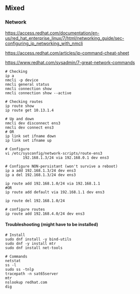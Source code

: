 ## Mixed

### Network
https://access.redhat.com/documentation/en-us/red_hat_enterprise_linux/7/html/networking_guide/sec-configuring_ip_networking_with_nmcli

https://access.redhat.com/articles/ip-command-cheat-sheet

https://www.redhat.com/sysadmin/7-great-network-commands

```
# Checking
ip a
nmcli -p device
nmcli general status
nmcli connection show
nmcli connection show --active

# Checking routes
ip route show
ip route get 10.13.1.4

# Up and down
nmcli dev disconnect ens3
nmcli dev connect ens3
# OR
ip link set ifname down
ip link set ifname up

# Configure 
vi /etc/sysconfig/network-scripts/route-ens3
        192.168.1.3/24 via 192.168.0.1 dev ens3
        
# Configure NON-persistant (won't survive a reboot)
ip a add 192.168.1.3/24 dev ens3
ip a del 192.168.1.3/24 dev ens3

ip route add 192.168.1.0/24 via 192.168.1.1
#OR
ip route add default via 192.168.1.1 dev ens3

ip route del 192.168.1.0/24

# configure routes
ip route add 192.168.4.0/24 dev ens3
```

#### Troubleshooting (might have to be installed)
```
# Install
sudo dnf install -y bind-utils
sudo dnf -y install mtr
sudo dnf install net-tools 

# Commands
netstat
ss -l
sudo ss -tnlp
tracepath -n sat65server
mtr
nslookup redhat.com
dig

```



